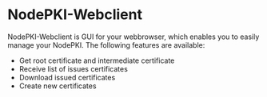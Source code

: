 # NodePKI-Webclient

NodePKI-Webclient is GUI for your webbrowser, which enables you to easily manage your NodePKI. The following features are available:

* Get root certificate and intermediate certificate
* Receive list of issues certificates
* Download issued certificates
* Create new certificates
